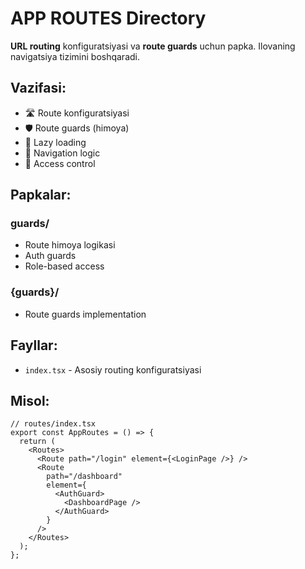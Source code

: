# APP ROUTES Directory

**URL routing** konfiguratsiyasi va **route guards** uchun papka. Ilovaning navigatsiya tizimini boshqaradi.

## Vazifasi:

- 🛣️ Route konfiguratsiyasi
- 🛡️ Route guards (himoya)
- 🔄 Lazy loading
- 📍 Navigation logic
- 🚪 Access control

## Papkalar:

### **guards/**

- Route himoya logikasi
- Auth guards
- Role-based access

### **{guards}/**

- Route guards implementation

## Fayllar:

- `index.tsx` - Asosiy routing konfiguratsiyasi

## Misol:

```tsx
// routes/index.tsx
export const AppRoutes = () => {
  return (
    <Routes>
      <Route path="/login" element={<LoginPage />} />
      <Route
        path="/dashboard"
        element={
          <AuthGuard>
            <DashboardPage />
          </AuthGuard>
        }
      />
    </Routes>
  );
};
```
